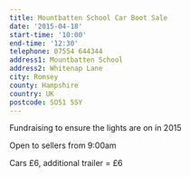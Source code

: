 ```yaml
---
title: Mountbatten School Car Boot Sale
date: '2015-04-18'
start-time: '10:00'
end-time: '12:30'
telephone: 07554 644344
address1: Mountbatten School
address2: Whitenap Lane
city: Romsey
county: Hampshire
country: UK
postcode: SO51 5SY
---
```

Fundraising to ensure the lights are on in 2015

Open to sellers from 9:00am

Cars £6, additional trailer = £6
